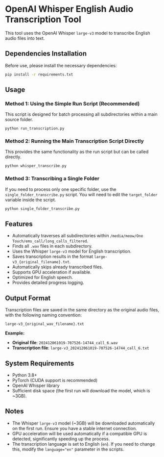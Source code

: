 # OpenAI Whisper English Audio Transcription Tool

This tool uses the OpenAI Whisper `large-v3` model to transcribe English audio files into text.

## Dependencies Installation

Before use, please install the necessary dependencies:

```bash
pip install -r requirements.txt
```

## Usage

### Method 1: Using the Simple Run Script (Recommended)

This script is designed for batch processing all subdirectories within a main source folder.

```bash
python run_transcription.py
```

### Method 2: Running the Main Transcription Script Directly

This provides the same functionality as the run script but can be called directly.

```bash
python whisper_transcribe.py
```

### Method 3: Transcribing a Single Folder

If you need to process only one specific folder, use the `single_folder_transcribe.py` script. You will need to edit the `target_folder` variable inside the script.

```bash
python single_folder_transcribe.py
```

## Features

- Automatically traverses all subdirectories within `/media/meow/One Touch/ems_call/long_calls_filtered`.
- Finds all `.wav` files in each subdirectory.
- Uses the Whisper `large-v3` model for English transcription.
- Saves transcription results in the format `large-v3_{original_filename}.txt`.
- Automatically skips already transcribed files.
- Supports GPU acceleration if available.
- Optimized for English speech.
- Provides detailed progress logging.

## Output Format

Transcription files are saved in the same directory as the original audio files, with the following naming convention:
```
large-v3_{original_wav_filename}.txt
```

**Example:**
- **Original file**: `202412061019-707526-14744_call_6.wav`
- **Transcription file**: `large-v3_202412061019-707526-14744_call_6.txt`

## System Requirements

- Python 3.8+
- PyTorch (CUDA support is recommended)
- OpenAI Whisper library
- Sufficient disk space (the first run will download the model, which is ~3GB).

## Notes

- The Whisper `large-v3` model (~3GB) will be downloaded automatically on the first run. Ensure you have a stable internet connection.
- GPU acceleration will be used automatically if a compatible GPU is detected, significantly speeding up the process.
- The transcription language is set to English (`en`). If you need to change this, modify the `language="en"` parameter in the scripts. 